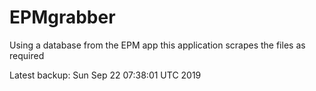 # EPMgrabber
Using a database from the EPM app this application scrapes the files as required


Latest backup: Sun Sep 22 07:38:01 UTC 2019
